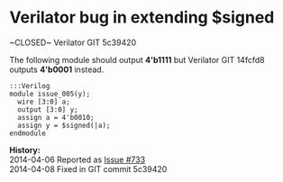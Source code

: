 
Verilator bug in extending $signed
==================================

~CLOSED~ Verilator GIT 5c39420

The following module should output **4'b1111** but Verilator GIT 14fcfd8
outputs **4'b0001** instead.

    :::Verilog
    module issue_005(y);
      wire [3:0] a;
      output [3:0] y;
      assign a = 4'b0010;
      assign y = $signed(|a);
    endmodule

**History:**  
2014-04-06 Reported as [Issue #733](http://www.veripool.org/issues/733-Verilator-Verilator-bug-in-extending-signed)  
2014-04-08 Fixed in GIT commit 5c39420
